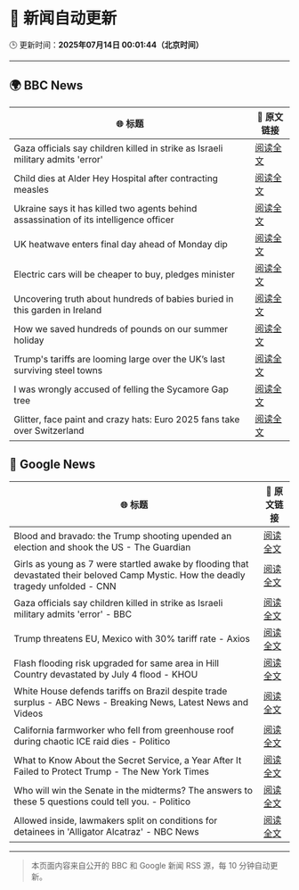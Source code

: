 # 🧠 新闻自动更新

🕒 更新时间：**2025年07月14日 00:01:44（北京时间）**

---

## 🌍 BBC News

| 🌐 标题 | 🔗 原文链接 |
|--------|-------------|
| Gaza officials say children killed in strike as Israeli military admits 'error' | [阅读全文](https://www.bbc.com/news/articles/c0rvxjnvv71o) |
| Child dies at Alder Hey Hospital after contracting measles | [阅读全文](https://www.bbc.com/news/articles/c8j1k3k44e2o) |
| Ukraine says it has killed two agents behind assassination of its intelligence officer | [阅读全文](https://www.bbc.com/news/articles/cj3r7p117l0o) |
| UK heatwave enters final day ahead of Monday dip | [阅读全文](https://www.bbc.com/news/articles/cwyxk999p5wo) |
| Electric cars will be cheaper to buy, pledges minister | [阅读全文](https://www.bbc.com/news/articles/cg5z4nlned0o) |
| Uncovering truth about hundreds of babies buried in this garden in Ireland | [阅读全文](https://www.bbc.com/news/articles/cpwqnwrkd1go) |
| How we saved hundreds of pounds on our summer holiday | [阅读全文](https://www.bbc.com/news/articles/c4g84nrlvv7o) |
| Trump's tariffs are looming large over the UK’s last surviving steel towns | [阅读全文](https://www.bbc.com/news/articles/c5yp5qzeer6o) |
| I was wrongly accused of felling the Sycamore Gap tree | [阅读全文](https://www.bbc.com/news/articles/c4ged0r2kgyo) |
| Glitter, face paint and crazy hats: Euro 2025 fans take over Switzerland | [阅读全文](https://www.bbc.com/news/articles/c0rvj0drp4zo) |

## 📰 Google News

| 🌐 标题 | 🔗 原文链接 |
|--------|-------------|
| Blood and bravado: the Trump shooting upended an election and shook the US - The Guardian | [阅读全文](https://news.google.com/rss/articles/CBMijAFBVV95cUxQcXVJbjExZWdxbEgwWjYtX2FzOEF6QnlDM1JCbDFGTHJPMS02eVpieXBEYnRqVmYtR21CZmlSYndpamp1TEtGZFp4VUlwSWl5VkRjd2FaRm5OQkVkaW5INHBMcVdIQy1XS1FEUnBJWGFWZ0JCM2I2WHhhUlNIazhVMGtCSmFjWHdBYnFqeA?oc=5) |
| Girls as young as 7 were startled awake by flooding that devastated their beloved Camp Mystic. How the deadly tragedy unfolded - CNN | [阅读全文](https://news.google.com/rss/articles/CBMibEFVX3lxTE0tRlZaWm5oNlp0Q2xQTEVsWXMyR2d5WjhpSmVJQkotT0dmdUxYNEZUOE9oNnNhaGhVbVlCSm1zR3hIeFpXTlN5YW1UbHZ2aExPSTNLbF9MVktuWTV4OWRzQXNxVXIxZ1d2emg3NNIBckFVX3lxTFBlU21MaWhHYko3ZEtaNFc3ZVBDNllzd29zbjZWSFVlU05kY0NKVWlGdDNZb3ZvRTZ4VFlwMFpuYWFnZVZHei0xeTNoMFR5TlBoay1wSjQ1NE9tcVlvVVVsRlQ0WmEwZGRvQUV1b3lEdFFSUQ?oc=5) |
| Gaza officials say children killed in strike as Israeli military admits 'error' - BBC | [阅读全文](https://news.google.com/rss/articles/CBMiWkFVX3lxTE9BaU5SVW9QeE9LNUlrejlrVFJJQkNwci01VTVRaTd2NnROREJ3X0FmZFlad0NYQk5heVZ1bXl2cEpEYVZ0Z0tsRnh4aUk1Y04ybU9Bbk42QUJlQdIBX0FVX3lxTFAzc3pZUlNpcFplQXg5cENlUExzTlNEVG1VX3dwZE0zcnlFa0x4TmpNMEEzYlpiNHU4Q1l6RTRVT1FLWUNTTTVjaHQ2bzR6UXNpQ0NQLVpHa1EteFdKY2Y4?oc=5) |
| Trump threatens EU, Mexico with 30% tariff rate - Axios | [阅读全文](https://news.google.com/rss/articles/CBMiZ0FVX3lxTE9sLVA5UHlJVWFuM19jbWl5SU0xLWhScDFFV1N2bnh2QjA0OUFNSldGSHNsWXZQUVB0Zm1ndmFwZ0E4MnNERU1IOTIzR04zaWlZak5rQXJvbjNjaU5zMkN6VVUyTnlEYUk?oc=5) |
| Flash flooding risk upgraded for same area in Hill Country devastated by July 4 flood - KHOU | [阅读全文](https://news.google.com/rss/articles/CBMiwAFBVV95cUxNeU53SzVkaEFkVDl6Y0M4MkNSaHdJcXhjQ1hOR01DYWdXYmhMdEhHQ3BrRVFTeUxQWldYY1FHS01SQ2liVHZ3MU5mUkp4YzhBM2xhODNlTXpjSkQ2RFRBaVBlTnlhRnRQT2NZUXc0azFxY09IRnVRVVFlV1BvYm1NckppdktDXzJQMXdheXBIS3lRSTM5WVIzbkJFZzJUaHFmSUlLWFo2M0ljMmloM0ZrQUViUmhMSVpqX2o1ZlNYZzE?oc=5) |
| White House defends tariffs on Brazil despite trade surplus - ABC News - Breaking News, Latest News and Videos | [阅读全文](https://news.google.com/rss/articles/CBMiqwFBVV95cUxPMUdCa01LTzZPamRoRmNVLVNDREZJNXF1eW9Qa3ljaVZKWk56RW9jTzVidEZUYm14cHF3TjV1RGgyZkpMR3ZNZjVtWTB5dnVSWmtMalZ4bmFFcEQ4LU0yRi1tUGc4RDFaeHRFOVlwT2lhdkFyaUlDRFNMeHFZcVdjUzRPVkdLZFgxUkhLeDZWM1Rwa1hGVy02ZkNVZG9qS3ZFaHdiaERjV1c2STjSAbABQVVfeXFMT0NMRmprdjAyaUhJcnBENjFvT2QyMEVlYnhKTmJaRzNtNVBubkZFV3hHeTA3ZVJrajA0allHUncxNll4VTlQaWQwR3hDNGlJeHlMUFFoVEJ1RjhVV0VCWFdvaUxuSU1aQmNVVkpPM05IU1hjSmtTSDR3Y25XdWhzaVB1SFM4VkJfUUZFZnlYMWRKdTBfOG1mb3YtOUktNDdaWk5IM3h3NVhHSmJNZ3BiSVQ?oc=5) |
| California farmworker who fell from greenhouse roof during chaotic ICE raid dies - Politico | [阅读全文](https://news.google.com/rss/articles/CBMiygFBVV95cUxOMHZKU1g5Sy1FOGY1WVF0b3VFbWtwXzQ4TmdsdHZRNW5fUm5fVXF5RVAwZmlibThJUXp5VkhTSHFDamx2SlJOSFBONHhPTFh6MEhaY1c2cnZyUDZtRVpDYlVYUVh0RkxHMEh2R2czVDZhaVBDVVMzOXpQcTNqTmRPVzV4MFhMekhfckZsYjU3MXZuM201S3RVUmRtOWl1RWJHVzVCYm1ocTBhZUtDVmdjbEpkRjR5dGtRaW9GQ0tiVnZTQVZNbHlTLVZ3?oc=5) |
| What to Know About the Secret Service, a Year After It Failed to Protect Trump - The New York Times | [阅读全文](https://news.google.com/rss/articles/CBMiiAFBVV95cUxPYThwX2ItR29Vb3dwSjZ5RkdFTXFfckdES1preW5XbHNkLTVCYlJneWdsRVZ4ZVN4anh2d2J2aFp6SVdUWmRvNmk1NGRVTzVPa1RJSHhZeDZESWduQUlQN1BBVkZYLTNVXzJxTmRBX2RVNUxUeDEyVTU4dzdpcFVzRlF5a2lNSFFJ?oc=5) |
| Who will win the Senate in the midterms? The answers to these 5 questions could tell you. - Politico | [阅读全文](https://news.google.com/rss/articles/CBMiiwFBVV95cUxQZWtlVjVOR09hYU5UdGpIaFJvV2IzSy04bXE1YTFzSDdGYUJmWkdIcnJycGJITnVEclc2WldjOF9PdThpY0JQQ2FEYktkNHVIWDVUeHAxa09mWEtQMUQtalR6d2tSRXVvU19MY3ktTENoUDdUX0VodnR2RUFLLVpqZ0h5TmF4eGlMODVz?oc=5) |
| Allowed inside, lawmakers split on conditions for detainees in 'Alligator Alcatraz' - NBC News | [阅读全文](https://news.google.com/rss/articles/CBMirgFBVV95cUxOMk1PX3dEM1BIUElEN0o2SUFxY0xPTkhGSG5Jck1HRzY5czVnQVp0WjY2ZkhhRXM4V0ZTcjczcFpxTkZjbURQNVhsdVo0UUt2cjV2STVaNmJRY3hIWkhFcUp0RXJlWkJ0Qzl3WEpyMklxV1VmNDFrVzFKMUV2MjZBTWM4R1NGYmE4UWN1Y3dFdjB4M2FGT185Z0NablZXTG5sSTRPQV8zamZKSWlEX2fSAVZBVV95cUxNY2ExYVdJTTBtY1d5UlRqYzFlaHhQT0lteGJpN0NGc1ZKUUhGa0xrZE5hcjg5UXRmQkktUDA4aHZnaGVfZTNLSGFMT1o4cmZGVTl0R2w3dw?oc=5) |

---
> 本页面内容来自公开的 BBC 和 Google 新闻 RSS 源，每 10 分钟自动更新。